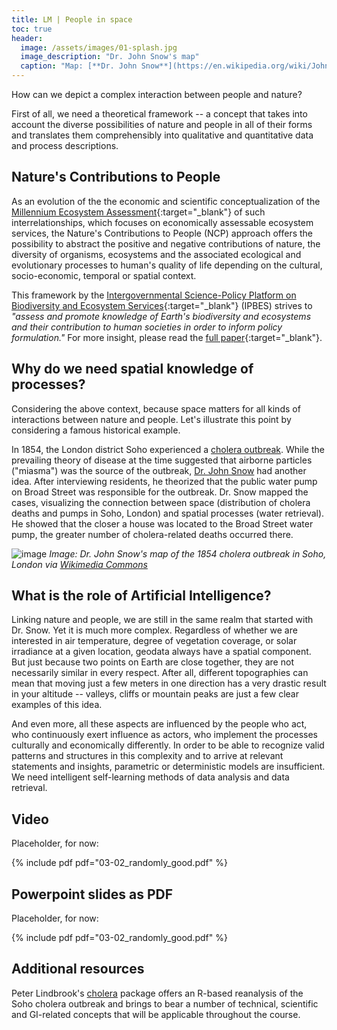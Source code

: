 ```yaml
---
title: LM | People in space
toc: true
header:
  image: /assets/images/01-splash.jpg
  image_description: "Dr. John Snow's map"
  caption: "Map: [**Dr. John Snow**](https://en.wikipedia.org/wiki/John_Snow) [Wellcome Library via wikimedia](https://w.wiki/QtV)"
---
```


How can we depict a complex interaction between people and nature?

<!--more-->

First of all, we need a theoretical framework -- a concept that takes into account the diverse possibilities of nature and people in all of their forms and translates them comprehensibly into qualitative and quantitative data and process descriptions.

## Nature's Contributions to People
As an evolution of the the economic and scientific conceptualization of the [Millennium Ecosystem Assessment](https://www.millenniumassessment.org/en/index.html){:target="_blank"} of such interrelationships, which focuses on economically assessable ecosystem services, the Nature's Contributions to People (NCP) approach offers the possibility to abstract the positive and negative contributions of nature, the diversity of organisms, ecosystems and the associated ecological and evolutionary processes to human's quality of life depending on the cultural, socio-economic, temporal or spatial context.

This framework by the [Intergovernmental Science-Policy Platform on Biodiversity and Ecosystem Services](https://ipbes.net/){:target="_blank"} (IPBES) strives to *"assess and promote knowledge of Earth's biodiversity and ecosystems and their contribution to human societies in order to inform policy formulation."* For more insight, please read the [full paper](https://science.sciencemag.org/content/359/6373/270.full?ijkey=/vA6P5O/b2eSM&keytype=ref&siteid=sci){:target="_blank"}.


## Why do we need spatial knowledge of processes?
Considering the above context, because space matters for all kinds of interactions between nature and people. Let's illustrate this point by considering a famous historical example. 

In 1854, the London district Soho experienced a [cholera outbreak](https://en.wikipedia.org/wiki/1854_Broad_Street_cholera_outbreak). While the prevailing theory of disease at the time suggested that airborne particles ("miasma") was the source of the outbreak, [Dr. John Snow](https://en.wikipedia.org/wiki/John_Snow) had another idea. After interviewing residents, he theorized that the public water pump on Broad Street was responsible for the outbreak. Dr. Snow mapped the cases, visualizing the connection between space (distribution of cholera deaths and pumps in Soho, London) and spatial processes (water retrieval). He showed that the closer a house was located to the Broad Street water pump, the greater number of cholera-related deaths occurred there.

![image](../assets/images/unit01/Snow-cholera-map.jpg)
*Image: Dr. John Snow's map of the 1854 cholera outbreak in Soho, London via [Wikimedia Commons](https://commons.wikimedia.org/wiki/File:Snow-cholera-map-1.jpg)*


## What is the role of Artificial Intelligence?
Linking nature and people, we are still in the same realm that started with Dr. Snow. Yet it is much more complex. Regardless of whether we are interested in air temperature, degree of vegetation coverage, or solar irradiance at a given location, geodata always have a spatial component. But just because two points on Earth are close together, they are not necessarily similar in every respect. After all, different topographies can mean that moving just a few meters in one direction has a very drastic result in your altitude -- valleys, cliffs or mountain peaks are just a few clear examples of this idea.

And even more, all these aspects are influenced by the people who act, who continuously exert influence as actors, who implement the processes culturally and economically differently. In order to be able to recognize valid patterns and structures in this complexity and to arrive at relevant statements and insights, parametric or deterministic models are insufficient. We need intelligent self-learning methods of data analysis and data retrieval.


## Video
Placeholder, for now:

{% include pdf pdf="03-02_randomly_good.pdf" %}


## Powerpoint slides as PDF
Placeholder, for now:

{% include pdf pdf="03-02_randomly_good.pdf" %}


## Additional resources
Peter Lindbrook's [cholera](https://github.com/lindbrook/cholera) package offers an R-based reanalysis of the Soho cholera outbreak and brings to bear a number of technical, scientific and GI-related concepts that will be applicable throughout the course.